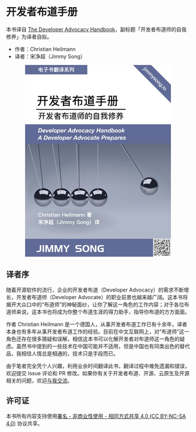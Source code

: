 # 开发者布道手册

本书译自 [The Developer Advocacy Handbook](https://developer-advocacy.com/)，副标题「开发者布道师的自我修养」为译者自拟。

- 作者：Christian Heilmann
- 译者：宋净超（Jimmy Song）

<div align="center">
  <a href="https://jimmysong.io/developer-advocacy-handbook/">
    <img src="cover-thumbnail.jpg" title="开发者布道手册" alt="开发者布道手册">
  </a>
</div>

## 译者序

随着开源软件的流行，企业的开发者布道（Developer Advocacy）的需求不断增长，开发者布道师（Developer Advocate）的职业前景也越来越广阔。这本书将揭开大众口中的“布道师”的神秘面纱，让你了解这一角色的工作内容；对于各位布道师来说，这本书也将成为你整个布道生涯的得力助手，指导你布道的方方面面。

作者 Christian Heilmann 是一个德国人，从事开发者布道工作已有十余年，译者本身也有多年从事开发者布道工作的经验。目前在中文互联网上，对“布道师”这一角色还存在很多猜疑和误解，相信这本书可以化解开发者对布道师这一角色的疑虑。虽然书中提到的一些技术在中国可能并不适用，但是中国也有同类出色的替代品，我相信人情总是相通的，技术只是手段而已。

由于笔者完全凭个人兴趣，利用业余时间翻译此书，翻译过程中难免遗漏和错误，欢迎提交 Issue 评论和 PR 修改。如果你有关于开发者布道、开源、云原生及开源相关的问题，欢迎[与我交流](https://jimmysong.io/contact/)。

## 许可证

本书所有内容支持使用[署名 - 非商业性使用 - 相同方式共享 4.0 (CC BY-NC-SA 4.0)](https://creativecommons.org/licenses/by-nc-sa/4.0/deed.zh)  协议共享。
